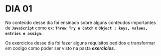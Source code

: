 # DIA 01

No conteúdo desse dia foi ensinado sobre alguns contéudos importantes de **`JavaScript`** como ex: **`Throw`**, **`Try e Catch`** e 
**`Object : keys, values, entries e assign`**.

Os exercicios desse dia foi fazer alguns requisitos pedidos e transformar em codigo como poder ser visto na pasta **_exercicios_**.